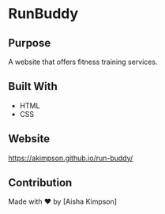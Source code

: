 # RunBuddy

## Purpose
A website that offers fitness training services.

## Built With
* HTML
* CSS

## Website
https://akimpson.github.io/run-buddy/

## Contribution
Made with ❤️ by [Aisha Kimpson]